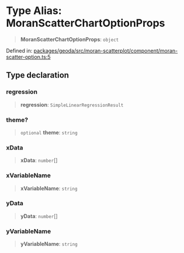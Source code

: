 # Type Alias: MoranScatterChartOptionProps

> **MoranScatterChartOptionProps**: `object`

Defined in: [packages/geoda/src/moran-scatterplot/component/moran-scatter-option.ts:5](https://github.com/GeoDaCenter/openassistant/blob/2a93b5036fdb3a9355cf5403bdecfb2525f1d8b3/packages/geoda/src/moran-scatterplot/component/moran-scatter-option.ts#L5)

## Type declaration

### regression

> **regression**: `SimpleLinearRegressionResult`

### theme?

> `optional` **theme**: `string`

### xData

> **xData**: `number`[]

### xVariableName

> **xVariableName**: `string`

### yData

> **yData**: `number`[]

### yVariableName

> **yVariableName**: `string`
